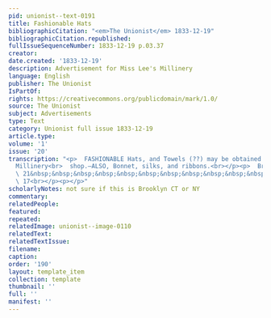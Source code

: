 ```yaml
---
pid: unionist--text-0191
title: Fashionable Hats
bibliographicCitation: "<em>The Unionist</em> 1833-12-19"
bibliographicCitation.republished: 
fullIssueSequenceNumber: 1833-12-19 p.03.37
creator: 
date.created: '1833-12-19'
description: Advertisement for Miss Lee's Millinery
language: English
publisher: The Unionist
IsPartOf: 
rights: https://creativecommons.org/publicdomain/mark/1.0/
source: The Unionist
subject: Advertisements
type: Text
category: Unionist full issue 1833-12-19
article.type: 
volume: '1'
issue: '20'
transcription: "<p>  FASHIONABLE Hats, and Towels (??) may be obtained at Miss Lee’s
  Millinery<br>  shop.—ALSO, Bonnet, silks, and ribbons.<br></p><p>  Brooklyn, Nov,<br>
  \ 21&nbsp;&nbsp;&nbsp;&nbsp;&nbsp;&nbsp;&nbsp;&nbsp;&nbsp;&nbsp;&nbsp;&nbsp;&nbsp;&nbsp;&nbsp;&nbsp;&nbsp;&nbsp;&nbsp;&nbsp;&nbsp;&nbsp;&nbsp;&nbsp;&nbsp;&nbsp;&nbsp;&nbsp;&nbsp;&nbsp;&nbsp;&nbsp;&nbsp;&nbsp;&nbsp;&nbsp;&nbsp;&nbsp;&nbsp;&nbsp;&nbsp;&nbsp;<br>
  \ 17<br></p><p></p>"
scholarlyNotes: not sure if this is Brooklyn CT or NY
commentary: 
relatedPeople: 
featured: 
repeated: 
relatedImage: unionist--image-0110
relatedText: 
relatedTextIssue: 
filename: 
caption: 
order: '190'
layout: template_item
collection: template
thumbnail: ''
full: ''
manifest: ''
---
```

